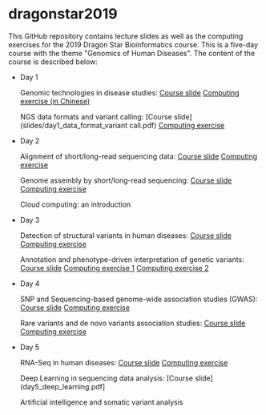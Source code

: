 # dragonstar2019

This GitHub repository contains lecture slides as well as the computing exercises for the 2019 Dragon Star Bioinformatics course. This is a five-day course with the theme "Genomics of Human Diseases". The content of the course is described below:

- Day 1

    Genomic technologies in disease studies: [Course slide](day1_genetics_technology.pdf) [Computing exercise (in Chinese)](https://github.com/WGLab/dragonstar2019/tree/master/day1_linux)
    
    NGS data formats and variant calling: [Course slide](slides/day1_data_format_variant call.pdf) [Computing exercise](https://github.com/WGLab/dragonstar2019/tree/master/day1_bam_vcf)

- Day 2

    Alignment of short/long-read sequencing data: [Course slide](day2_alignment_lecture.pdf) [Computing exercise](https://github.com/WGLab/dragonstar2019/tree/master/day2_alignment)
    
    Genome assembly by short/long-read sequencing: [Course slide](day2_genome_assembly.pdf) [Computing exercise](https://github.com/WGLab/dragonstar2019/tree/master/day2_assembly)
    
    Cloud computing: an introduction

- Day 3

    Detection of structural variants in human diseases: [Course slide](day3_structural_variants.pdf) [Computing exercise](https://github.com/WGLab/dragonstar2019/tree/master/day3_SV)
    
    Annotation and phenotype-driven interpretation of genetic variants: [Course slide](day3_annovar_phenolyzer.pdf) [Computing exercise 1](https://github.com/WGLab/dragonstar2019/tree/master/day3_annotation) [Computing exercise 2](https://github.com/WGLab/dragonstar2019/tree/master/day3_phenotype)

- Day 4

    SNP and Sequencing-based genome-wide association studies (GWAS): [Course slide](day4_GWAS_seqGWAS.pdf) [Computing exercise](https://github.com/WGLab/dragonstar2019/tree/master/day4_gwas)
    
    Rare variants and de novo variants association studies: [Course slide](day4_rare_denovo_variants.pdf) [Computing exercise](https://github.com/WGLab/dragonstar2019/tree/master/day4_denovo)
    
- Day 5

    RNA-Seq in human diseases: [Course slide](day5_rnaseq.pdf) [Computing exercise](https://github.com/WGLab/dragonstar2019/tree/master/day5_RNAseq)
    
    Deep Learning in sequencing data analysis: [Course slide](day5_deep_learning.pdf]

    Artificial intelligence and somatic variant analysis
